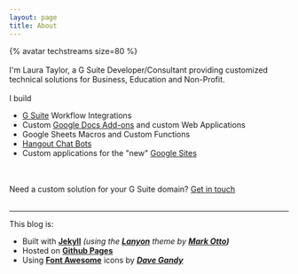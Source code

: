 ```yaml
---
layout: page
title: About
---
```


<p class="message">
{% avatar techstreams size=80 %}
<span class="social">
	<a href="https://medium.com/@techstreams" target="_blank"><i class="fa fa-medium fa-2x"></i></a>
	<a href="https://twitter.com/techstreams" target="_blank"><i class="fa fa-twitter-square fa-2x"></i></a>
	<a href="https://github.com/techstreams" target="_blank"><i class="fa fa-github-square fa-2x"></i></a>
</span>
<br><br>
I'm Laura Taylor, a G Suite Developer/Consultant providing customized technical solutions for Business, Education and Non-Profit.<br><br>
I build <br>

<ul>
  <li><a href="https://gsuite.google.com/" target="_blank">G Suite</a> Workflow Integrations</li>
  <li>Custom <a href="https://www.youtube.com/watch?v=lZqX6ocwHWU" target="_blank">Google Docs Add-ons</a> and custom Web Applications</li>
  <li>Google Sheets Macros and Custom Functions</li>
  <li><a href="https://gsuite.google.com/products/chat/" target="_blank">Hangout Chat Bots</a></li>
  <li>Custom applications for the "new" <a href="https://gsuite.google.com/products/sites/" target="_blank">Google Sites</a></li>
</ul>

<br><br>
Need a custom solution for your G Suite domain?  <a href="https://sites.google.com/tech-streams.com/website/contact" target="_blank">Get in touch</a>
<br><br>
</p>

---

This blog is:

* Built with **[Jekyll](https://jekyllrb.com/)** *(using the __[Lanyon](http://lanyon.getpoole.com/)__ theme by __[Mark Otto](https://twitter.com/mdo))__*
* Hosted on **[Github Pages](https://pages.github.com/)**
* Using **[Font Awesome](https://fortawesome.github.io/Font-Awesome/)** icons by ***[Dave Gandy](https://twitter.com/davegandy)***
